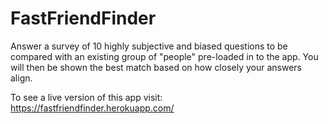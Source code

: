 # FastFriendFinder

Answer a survey of 10 highly subjective and biased questions to be compared with an existing group of "people" pre-loaded in to the app. You will then be shown the best match based on how closely your answers align.

To see a live version of this app visit: https://fastfriendfinder.herokuapp.com/